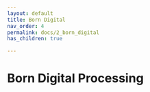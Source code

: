 ```yaml
---
layout: default
title: Born Digital
nav_order: 4
permalink: docs/2_born_digital
has_children: true

---
```


# Born Digital Processing
